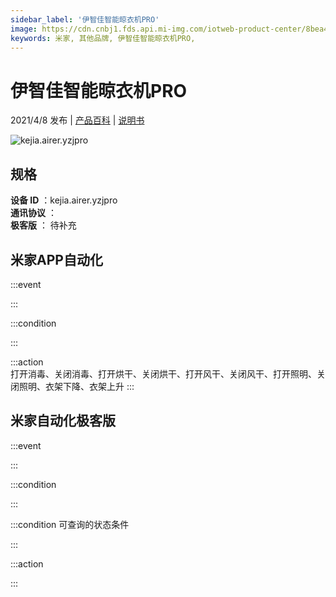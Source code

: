 ```yaml
---
sidebar_label: '伊智佳智能晾衣机PRO'
image: https://cdn.cnbj1.fds.api.mi-img.com/iotweb-product-center/8bea4b4589aae9064759d811c0ae8455_产品拟物图.png?GalaxyAccessKeyId=AKVGLQWBOVIRQ3XLEW&Expires=9223372036854775807&Signature=YbMkS6ikKztMdEE5wFGEUVSuPp0=
keywords: 米家, 其他品牌, 伊智佳智能晾衣机PRO, 
---
```

# 伊智佳智能晾衣机PRO

2021/4/8 发布 | [产品百科](https://home.mi.com/webapp/content/baike/product/index.html?model=kejia.airer.yzjpro/) | [说明书](https://home.mi.com/views/introduction.html?model=kejia.airer.yzjpro&region=cn)

![kejia.airer.yzjpro](https://cdn.cnbj1.fds.api.mi-img.com/iotweb-product-center/8bea4b4589aae9064759d811c0ae8455_产品拟物图.png?GalaxyAccessKeyId=AKVGLQWBOVIRQ3XLEW&Expires=9223372036854775807&Signature=YbMkS6ikKztMdEE5wFGEUVSuPp0=)

## 规格  
> 
**设备 ID** ：kejia.airer.yzjpro  
**通讯协议** ：  
**极客版**  ： 待补充 


## 米家APP自动化  

:::event  

:::

:::condition  

:::

:::action   
打开消毒、关闭消毒、打开烘干、关闭烘干、打开风干、关闭风干、打开照明、关闭照明、衣架下降、衣架上升
:::

## 米家自动化极客版  

:::event  

:::

:::condition  

:::

:::condition 可查询的状态条件  

:::

:::action  

:::

        
